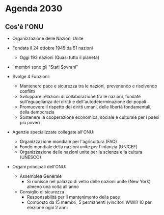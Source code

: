 # Agenda 2030

## Cos'è l'ONU
- Organizzazione delle Nazioni Unite
- Fondata il 24 ottobre 1945 da 51 nazioni
	- Oggi 193 nazioni (Quasi tutto il pianeta)
- I membri sono gli "Stati Sovrani"

- Svolge 4 Funzioni:
	- Mantenere pace e sicurezza tra le nazioni, prevenendo e risolvendo conflitti
	- Sviluppare relazioni di collaborazione fra le nazioni, fondate sull'eguaglianza dei diritti e dell'autodeterminazione dei popoli
	- Promuovere il rispetto dei diritti umani, delle libertà fondamentali, della democrazia
	- Sostenere la cooperazione economica, sociale e culturale per i paesi più poveri

- Agenzie specializzate collegate all'ONU:
	-	Organizzazione mondiale per l'agricoltura (FAO)
	-	Fondo mondiale della nazioni unite per l'infanzia (UNICEF)
	-	Organizzazione delle nazioni unite per la scienza e la cultura (UNESCO)

- Organi principali dell'ONU:
	- Assemblea Generale
		- Si riunisce nel palazzo di vetro delle nazioni unite (New York) almeno una volta all'anno
	- Consiglio di sicurezza
		- Responsabilità per il mantenimento della pace
		- Composto da 15 membri, 5 permanenti (vincitori WWII) 10 per elezione ogni 2 anni
<!--stackedit_data:
eyJoaXN0b3J5IjpbMjYyODc4MzQwLC0xNDA0MzI3MDc4XX0=
-->